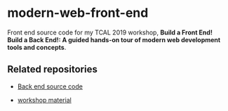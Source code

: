 # modern-web-front-end

Front end source code for my TCAL 2019 workshop, **Build a Front End! Build a Back End!: A guided hands-on tour of modern web development tools and concepts**.

## Related repositories

- [Back end source code](https://github.com/brianzelip/modern-web-back-end)

- [workshop material](https://github.com/brianzelip/modern-web-workshop)
